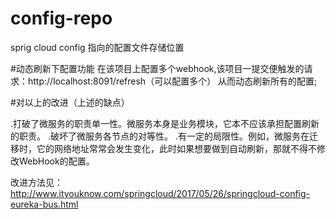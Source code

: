# config-repo
sprig cloud config 指向的配置文件存储位置

#动态刷新下配置功能
在该项目上配置多个webhook,该项目一提交便触发的请求：http://localhost:8091/refresh（可以配置多个）
从而动态刷新所有的配置;

#对以上的改进（上述的缺点）

.打破了微服务的职责单一性。微服务本身是业务模块，它本不应该承担配置刷新的职责。
.破坏了微服务各节点的对等性。
.有一定的局限性。例如，微服务在迁移时，它的网络地址常常会发生变化，此时如果想要做到自动刷新，那就不得不修改WebHook的配置。

改进方法见：http://www.ityouknow.com/springcloud/2017/05/26/springcloud-config-eureka-bus.html